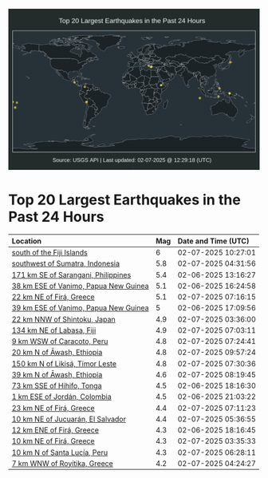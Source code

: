 ![Map](./map.png)

# Top 20 Largest Earthquakes in the Past 24 Hours

| Location | Mag | Date and Time (UTC) |
|:---|:---|:---|
| [south of the Fiji Islands](https://earthquake.usgs.gov/earthquakes/eventpage/us7000pc2p) | 6 | 02-07-2025 10:27:01 |
| [southwest of Sumatra, Indonesia](https://earthquake.usgs.gov/earthquakes/eventpage/us7000pc0e) | 5.8 | 02-07-2025 04:31:56 |
| [171 km SE of Sarangani, Philippines](https://earthquake.usgs.gov/earthquakes/eventpage/us7000pbt5) | 5.4 | 02-06-2025 13:16:27 |
| [38 km ESE of Vanimo, Papua New Guinea](https://earthquake.usgs.gov/earthquakes/eventpage/us7000pbtz) | 5.1 | 02-06-2025 16:24:58 |
| [22 km NE of Firá, Greece](https://earthquake.usgs.gov/earthquakes/eventpage/us7000pc23) | 5.1 | 02-07-2025 07:16:15 |
| [39 km ESE of Vanimo, Papua New Guinea](https://earthquake.usgs.gov/earthquakes/eventpage/us7000pbu3) | 5 | 02-06-2025 17:09:56 |
| [22 km NNW of Shintoku, Japan](https://earthquake.usgs.gov/earthquakes/eventpage/us7000pc06) | 4.9 | 02-07-2025 03:36:00 |
| [134 km NE of Labasa, Fiji](https://earthquake.usgs.gov/earthquakes/eventpage/us7000pc21) | 4.9 | 02-07-2025 07:03:11 |
| [9 km WSW of Caracoto, Peru](https://earthquake.usgs.gov/earthquakes/eventpage/us7000pc27) | 4.8 | 02-07-2025 07:24:41 |
| [20 km N of Āwash, Ethiopia](https://earthquake.usgs.gov/earthquakes/eventpage/us7000pc2k) | 4.8 | 02-07-2025 09:57:24 |
| [150 km N of Likisá, Timor Leste](https://earthquake.usgs.gov/earthquakes/eventpage/us7000pc28) | 4.8 | 02-07-2025 07:30:36 |
| [39 km N of Āwash, Ethiopia](https://earthquake.usgs.gov/earthquakes/eventpage/us7000pc2b) | 4.6 | 02-07-2025 08:19:45 |
| [73 km SSE of Hihifo, Tonga](https://earthquake.usgs.gov/earthquakes/eventpage/us7000pbws) | 4.5 | 02-06-2025 18:16:30 |
| [1 km ESE of Jordán, Colombia](https://earthquake.usgs.gov/earthquakes/eventpage/us7000pbxz) | 4.5 | 02-06-2025 21:03:22 |
| [23 km NE of Firá, Greece](https://earthquake.usgs.gov/earthquakes/eventpage/us7000pc24) | 4.4 | 02-07-2025 07:11:23 |
| [10 km NE of Jucuarán, El Salvador](https://earthquake.usgs.gov/earthquakes/eventpage/us7000pc16) | 4.4 | 02-07-2025 05:36:55 |
| [12 km ENE of Firá, Greece](https://earthquake.usgs.gov/earthquakes/eventpage/us7000pbwr) | 4.3 | 02-06-2025 18:16:45 |
| [10 km NE of Firá, Greece](https://earthquake.usgs.gov/earthquakes/eventpage/us7000pc04) | 4.3 | 02-07-2025 03:35:33 |
| [10 km N of Santa Lucía, Peru](https://earthquake.usgs.gov/earthquakes/eventpage/us7000pc1r) | 4.3 | 02-07-2025 06:28:11 |
| [7 km WNW of Royítika, Greece](https://earthquake.usgs.gov/earthquakes/eventpage/us7000pc0d) | 4.2 | 02-07-2025 04:24:27 |
